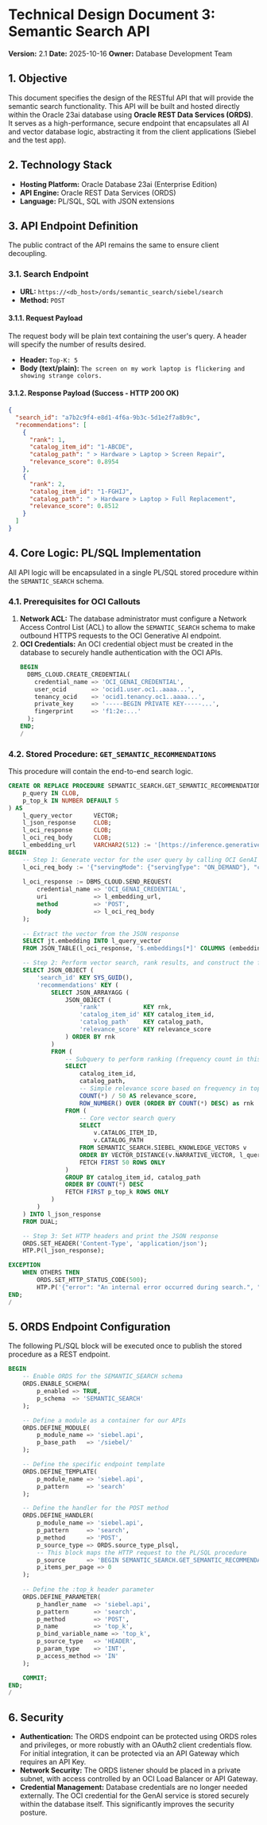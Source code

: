 # Technical Design Document 3: Semantic Search API 

**Version:** 2.1
**Date:** 2025-10-16
**Owner:** Database Development Team

## 1. Objective
This document specifies the design of the RESTful API that will provide the semantic search functionality. This API will be built and hosted directly within the Oracle 23ai database using **Oracle REST Data Services (ORDS)**. It serves as a high-performance, secure endpoint that encapsulates all AI and vector database logic, abstracting it from the client applications (Siebel and the test app).

## 2. Technology Stack
* **Hosting Platform:** Oracle Database 23ai (Enterprise Edition)
* **API Engine:** Oracle REST Data Services (ORDS)
* **Language:** PL/SQL, SQL with JSON extensions

## 3. API Endpoint Definition

The public contract of the API remains the same to ensure client decoupling.

### 3.1. Search Endpoint
* **URL:** `https://<db_host>/ords/semantic_search/siebel/search`
* **Method:** `POST`

#### 3.1.1. Request Payload
The request body will be plain text containing the user's query. A header will specify the number of results desired.
* **Header:** `Top-K: 5`
* **Body (text/plain):** `The screen on my work laptop is flickering and showing strange colors.`

#### 3.1.2. Response Payload (Success - HTTP 200 OK)
```json
{
  "search_id": "a7b2c9f4-e8d1-4f6a-9b3c-5d1e2f7a8b9c",
  "recommendations": [
    {
      "rank": 1,
      "catalog_item_id": "1-ABCDE",
      "catalog_path": " > Hardware > Laptop > Screen Repair",
      "relevance_score": 0.8954
    },
    {
      "rank": 2,
      "catalog_item_id": "1-FGHIJ",
      "catalog_path": " > Hardware > Laptop > Full Replacement",
      "relevance_score": 0.8512
    }
  ]
}
````

## 4\. Core Logic: PL/SQL Implementation

All API logic will be encapsulated in a single PL/SQL stored procedure within the `SEMANTIC_SEARCH` schema.

### 4.1. Prerequisites for OCI Callouts

1.  **Network ACL:** The database administrator must configure a Network Access Control List (ACL) to allow the `SEMANTIC_SEARCH` schema to make outbound HTTPS requests to the OCI Generative AI endpoint.
2.  **OCI Credentials:** An OCI credential object must be created in the database to securely handle authentication with the OCI APIs.
    ```sql
    BEGIN
      DBMS_CLOUD.CREATE_CREDENTIAL(
        credential_name => 'OCI_GENAI_CREDENTIAL',
        user_ocid       => 'ocid1.user.oc1..aaaa...',
        tenancy_ocid    => 'ocid1.tenancy.oc1..aaaa...',
        private_key     => '-----BEGIN PRIVATE KEY-----...',
        fingerprint     => 'f1:2e:...'
      );
    END;
    /
    ```

### 4.2. Stored Procedure: `GET_SEMANTIC_RECOMMENDATIONS`

This procedure will contain the end-to-end search logic.

```sql
CREATE OR REPLACE PROCEDURE SEMANTIC_SEARCH.GET_SEMANTIC_RECOMMENDATIONS (
    p_query IN CLOB,
    p_top_k IN NUMBER DEFAULT 5
) AS
    l_query_vector      VECTOR;
    l_json_response     CLOB;
    l_oci_response      CLOB;
    l_oci_req_body      CLOB;
    l_embedding_url     VARCHAR2(512) := '[https://inference.generativeai](https://inference.generativeai).<region>[.oci.oraclecloud.com/20231130/actions/embedText](https://.oci.oraclecloud.com/20231130/actions/embedText)';
BEGIN
    -- Step 1: Generate vector for the user query by calling OCI GenAI service
    l_oci_req_body := '{"servingMode": {"servingType": "ON_DEMAND"}, "compartmentId": "<your_compartment_ocid>", "inputs": [{"text": "' || p_query || '"}], "modelId": "cohere.embed-english-v3.0"}';
    
    l_oci_response := DBMS_CLOUD.SEND_REQUEST(
        credential_name => 'OCI_GENAI_CREDENTIAL',
        uri             => l_embedding_url,
        method          => 'POST',
        body            => l_oci_req_body
    );
    
    -- Extract the vector from the JSON response
    SELECT jt.embedding INTO l_query_vector
    FROM JSON_TABLE(l_oci_response, '$.embeddings[*]' COLUMNS (embedding VECTOR PATH '$[*]'));

    -- Step 2: Perform vector search, rank results, and construct the final JSON response
    SELECT JSON_OBJECT (
        'search_id' KEY SYS_GUID(),
        'recommendations' KEY (
            SELECT JSON_ARRAYAGG (
                JSON_OBJECT (
                    'rank'            KEY rnk,
                    'catalog_item_id' KEY catalog_item_id,
                    'catalog_path'    KEY catalog_path,
                    'relevance_score' KEY relevance_score
                ) ORDER BY rnk
            )
            FROM (
                -- Subquery to perform ranking (frequency count in this example)
                SELECT
                    catalog_item_id,
                    catalog_path,
                    -- Simple relevance score based on frequency in top results
                    COUNT(*) / 50 AS relevance_score, 
                    ROW_NUMBER() OVER (ORDER BY COUNT(*) DESC) as rnk
                FROM (
                    -- Core vector search query
                    SELECT
                        v.CATALOG_ITEM_ID,
                        v.CATALOG_PATH
                    FROM SEMANTIC_SEARCH.SIEBEL_KNOWLEDGE_VECTORS v
                    ORDER BY VECTOR_DISTANCE(v.NARRATIVE_VECTOR, l_query_vector, COSINE)
                    FETCH FIRST 50 ROWS ONLY
                )
                GROUP BY catalog_item_id, catalog_path
                ORDER BY COUNT(*) DESC
                FETCH FIRST p_top_k ROWS ONLY
            )
        )
    ) INTO l_json_response
    FROM DUAL;

    -- Step 3: Set HTTP headers and print the JSON response
    ORDS.SET_HEADER('Content-Type', 'application/json');
    HTP.P(l_json_response);

EXCEPTION
    WHEN OTHERS THEN
        ORDS.SET_HTTP_STATUS_CODE(500);
        HTP.P('{"error": "An internal error occurred during search.", "details": "' || SQLERRM || '"}');
END;
/
```

## 5\. ORDS Endpoint Configuration

The following PL/SQL block will be executed once to publish the stored procedure as a REST endpoint.

```sql
BEGIN
    -- Enable ORDS for the SEMANTIC_SEARCH schema
    ORDS.ENABLE_SCHEMA(
        p_enabled => TRUE,
        p_schema  => 'SEMANTIC_SEARCH'
    );

    -- Define a module as a container for our APIs
    ORDS.DEFINE_MODULE(
        p_module_name => 'siebel.api',
        p_base_path   => '/siebel/'
    );

    -- Define the specific endpoint template
    ORDS.DEFINE_TEMPLATE(
        p_module_name => 'siebel.api',
        p_pattern     => 'search'
    );

    -- Define the handler for the POST method
    ORDS.DEFINE_HANDLER(
        p_module_name => 'siebel.api',
        p_pattern     => 'search',
        p_method      => 'POST',
        p_source_type => ORDS.source_type_plsql,
        -- This block maps the HTTP request to the PL/SQL procedure
        p_source      => 'BEGIN SEMANTIC_SEARCH.GET_SEMANTIC_RECOMMENDATIONS(p_query => :body_text, p_top_k => :top_k); END;',
        p_items_per_page => 0
    );
    
    -- Define the :top_k header parameter
    ORDS.DEFINE_PARAMETER(
        p_handler_name  => 'siebel.api',
        p_pattern       => 'search',
        p_method        => 'POST',
        p_name          => 'top_k',
        p_bind_variable_name => 'top_k',
        p_source_type   => 'HEADER',
        p_param_type    => 'INT',
        p_access_method => 'IN'
    );

    COMMIT;
END;
/
```

## 6\. Security

  * **Authentication:** The ORDS endpoint can be protected using ORDS roles and privileges, or more robustly with an OAuth2 client credentials flow. For initial integration, it can be protected via an API Gateway which requires an API Key.
  * **Network Security:** The ORDS listener should be placed in a private subnet, with access controlled by an OCI Load Balancer or API Gateway.
  * **Credential Management:** Database credentials are no longer needed externally. The OCI credential for the GenAI service is stored securely within the database itself. This significantly improves the security posture.
